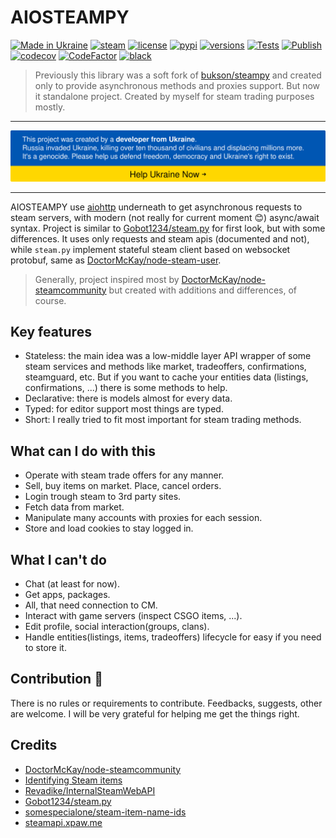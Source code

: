 # AIOSTEAMPY

[![Made in Ukraine](https://img.shields.io/badge/made_in-ukraine-ffd700.svg?labelColor=0057b7)](https://stand-with-ukraine.pp.ua)
[![steam](https://shields.io/badge/steam-1b2838?logo=steam)](https://store.steampowered.com/)
[![license](https://img.shields.io/github/license/somespecialone/aiosteampy)](https://github.com/somespecialone/aiosteampy/blob/master/LICENSE)
[![pypi](https://img.shields.io/pypi/v/aiosteampy)](https://pypi.org/project/aiosteampy)
[![versions](https://img.shields.io/pypi/pyversions/aiosteampy)](https://pypi.org/project/aiosteampy)
[![Tests](https://github.com/somespecialone/aiosteampy/actions/workflows/tests.yml/badge.svg)](https://github.com/somespecialone/aiosteampy/actions/workflows/tests.yml)
[![Publish](https://github.com/somespecialone/aiosteampy/actions/workflows/publish.yml/badge.svg)](https://github.com/somespecialone/aiosteampy/actions/workflows/publish.yml)
[![codecov](https://codecov.io/gh/somespecialone/aiosteampy/branch/master/graph/badge.svg?token=H3JL81SL7P)](https://codecov.io/gh/somespecialone/aiosteampy)
[![CodeFactor](https://www.codefactor.io/repository/github/somespecialone/aiosteampy/badge)](https://www.codefactor.io/repository/github/somespecialone/aiosteampy)
[![black](https://img.shields.io/badge/code%20style-black-000000.svg)](https://github.com/psf/black)

> Previously this library was a soft fork of [bukson/steampy](https://github.com/bukson/steampy) and created only to
> provide asynchronous methods and proxies support.
> But now it standalone project. Created by myself for steam trading purposes mostly.

---

[![Stand With Ukraine](https://raw.githubusercontent.com/vshymanskyy/StandWithUkraine/main/banner-direct-single.svg)](https://stand-with-ukraine.pp.ua)

---

AIOSTEAMPY use [aiohttp](https://github.com/aio-libs/aiohttp) underneath to get asynchronous requests to steam servers,
with modern (not really for current moment 😊) async/await syntax.
Project is similar to [Gobot1234/steam.py](https://github.com/Gobot1234/steam.py) for first look, but with some
differences.
It uses only requests and steam apis (documented and not), while `steam.py` implement stateful steam client based on
websocket
protobuf, same as [DoctorMcKay/node-steam-user](https://github.com/DoctorMcKay/node-steam-user).

> Generally, project inspired most
> by [DoctorMcKay/node-steamcommunity](https://github.com/DoctorMcKay/node-steamcommunity)
> but created with additions and differences, of course.

## Key features

* Stateless: the main idea was a low-middle layer API wrapper of some steam services and methods like market,
  tradeoffers, confirmations, steamguard, etc. But if you want to cache your entities data (listings, confirmations,
  ...) there is some methods to help.
* Declarative: there is models almost for every data.
* Typed: for editor support most things are typed.
* Short: I really tried to fit most important for steam trading methods.

## What can I do with this

* Operate with steam trade offers for any manner.
* Sell, buy items on market. Place, cancel orders.
* Login trough steam to 3rd party sites.
* Fetch data from market.
* Manipulate many accounts with proxies for each session.
* Store and load cookies to stay logged in.

## What I can't do

* Chat (at least for now).
* Get apps, packages.
* All, that need connection to CM.
* Interact with game servers (inspect CSGO items, ...).
* Edit profile, social interaction(groups, clans).
* Handle entities(listings, items, tradeoffers) lifecycle for easy if you need to store it.

## Contribution 💛

There is no rules or requirements to contribute. Feedbacks, suggests, other are welcome.
I will be very grateful for helping me get the things right.

## Credits

* [DoctorMcKay/node-steamcommunity](https://github.com/DoctorMcKay/node-steamcommunity)
* [Identifying Steam items](https://dev.doctormckay.com/topic/332-identifying-steam-items/)
* [Revadike/InternalSteamWebAPI](https://github.com/Revadike/InternalSteamWebAPI)
* [Gobot1234/steam.py](https://github.com/Gobot1234/steam.py)
* [somespecialone/steam-item-name-ids](https://github.com/somespecialone/steam-item-name-ids)
* [steamapi.xpaw.me](https://steamapi.xpaw.me/)
